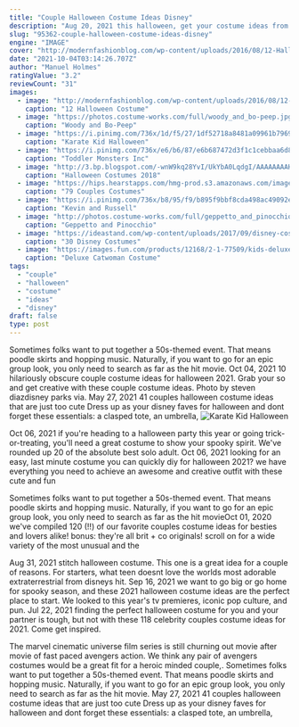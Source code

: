 ```yaml
---
title: "Couple Halloween Costume Ideas Disney"
description: "Aug 20, 2021 this halloween, get your costume ideas from the characters of your favorite movies and tv shows, past and present.  Walt disney pictures. The 50 best celebrity couple halloween"
slug: "95362-couple-halloween-costume-ideas-disney"
engine: "IMAGE"
cover: "http://modernfashionblog.com/wp-content/uploads/2016/08/12-Halloween-Costume-Outfit-Ideas-For-Couples-2016-3.jpg"
date: "2021-10-04T03:14:26.707Z"
author: "Manuel Holmes"
ratingValue: "3.2"
reviewCount: "31"
images:
  - image: "http://modernfashionblog.com/wp-content/uploads/2016/08/12-Halloween-Costume-Outfit-Ideas-For-Couples-2016-3.jpg"
    caption: "12 Halloween Costume"
  - image: "https://photos.costume-works.com/full/woody_and_bo-peep.jpg"
    caption: "Woody and Bo-Peep"
  - image: "https://i.pinimg.com/736x/1d/f5/27/1df52718a8481a09961b7969c90f2248--halloween-couples-kid-halloween.jpg"
    caption: "Karate Kid Halloween"
  - image: "https://i.pinimg.com/736x/e6/b6/87/e6b687472d3f1c1cebbaa6d851f76d5c.jpg"
    caption: "Toddler Monsters Inc"
  - image: "http://3.bp.blogspot.com/-wnW9kq28YvI/UkYbA0LqdgI/AAAAAAAAH74/0OBAnrjteQI/s1600/55937b857980785c1063e35a5f1b8b71.jpg"
    caption: "Halloween Costumes 2018"
  - image: "https://hips.hearstapps.com/hmg-prod.s3.amazonaws.com/images/couples-costumes-stranger-things-1567780278.jpg?crop=0.359xw:1.00xh;0.454xw,0.00318xh&resize=480:*"
    caption: "79 Couples Costumes"
  - image: "https://i.pinimg.com/736x/b8/95/f9/b895f9bbf8cda498ac49092e800e1589.jpg"
    caption: "Kevin and Russell"
  - image: "http://photos.costume-works.com/full/geppetto_and_pinocchio2.jpg"
    caption: "Geppetto and Pinocchio"
  - image: "https://ideastand.com/wp-content/uploads/2017/09/disney-costumes/16-disney-halloween-costume-diy.jpg"
    caption: "30 Disney Costumes"
  - image: "https://images.fun.com/products/12168/2-1-77509/kids-deluxe-catwoman-costume.jpg"
    caption: "Deluxe Catwoman Costume"
tags:
  - "couple"
  - "halloween"
  - "costume"
  - "ideas"
  - "disney"
draft: false
type: post
---
```


Sometimes folks want to put together a 50s-themed event. That means poodle skirts and hopping music. Naturally, if you want to go for an epic group look, you only need to search as far as the hit movie. Oct 04, 2021 10 hilariously obscure couple costume ideas for halloween 2021.  Grab your so and get creative with these couple costume ideas. Photo by steven diazdisney parks via. May 27, 2021 41 couples halloween costume ideas that are just too cute  Dress up as your disney faves for halloween and dont forget these essentials: a clasped tote, an umbrella,
![Karate Kid Halloween](https://i.pinimg.com/736x/1d/f5/27/1df52718a8481a09961b7969c90f2248--halloween-couples-kid-halloween.jpg "Karate Kid Halloween")

Oct 06, 2021 if you&#39;re heading to a halloween party this year or going trick-or-treating, you&#39;ll need a great costume to show your spooky spirit. We&#39;ve rounded up 20 of the absolute best solo adult. Oct 06, 2021 looking for an easy, last minute costume you can quickly diy for halloween 2021? we have everything you need to achieve an awesome and creative outfit with these cute and fun
<!--inArticleAds-->

<!--galleryOne-->

Sometimes folks want to put together a 50s-themed event. That means poodle skirts and hopping music. Naturally, if you want to go for an epic group look, you only need to search as far as the hit movieOct 01, 2020 we've compiled 120 (!!) of our favorite couples costume ideas for besties and lovers alike! bonus: they're all brit + co originals! scroll on for a wide variety of the most unusual and the
<!--inArticleAds-->

<!--galleryTwo-->

Aug 31, 2021 stitch halloween costume. This one is a great idea for a couple of reasons. For starters, what teen doesnt love the worlds most adorable extraterrestrial from disneys hit. Sep 16, 2021 we want to go big or go home for spooky season, and these 2021 halloween costume ideas are the perfect place to start. We looked to this year's tv premieres, iconic pop culture, and pun. Jul 22, 2021 finding the perfect halloween costume for you and your partner is tough, but not with these 118 celebrity couples costume ideas for 2021. Come get inspired.
<!--galleryThree-->

The marvel cinematic universe film series is still churning out movie after movie of fast paced avengers action. We think any pair of avengers costumes would be a great fit for a heroic minded couple,. Sometimes folks want to put together a 50s-themed event. That means poodle skirts and hopping music. Naturally, if you want to go for an epic group look, you only need to search as far as the hit movie. May 27, 2021 41 couples halloween costume ideas that are just too cute  Dress up as your disney faves for halloween and dont forget these essentials: a clasped tote, an umbrella,
